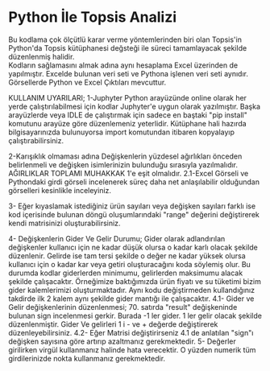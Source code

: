 # Python İle Topsis Analizi
Bu kodlama çok ölçütlü karar verme yöntemlerinden biri olan Topsis'in Python'da Topsis kütüphanesi değsteği ile süreci tamamlayacak şekilde düzenlenmiş halidir.	
Kodların sağlamasını almak adına aynı hesaplama Excel üzerinden de yapılmıştır. Excelde bulunan veri seti ve Pythona işlenen veri seti aynıdır.
Görsellerde Python ve Excel Çıktıları mevcuttur.

KULLANIM UYARILARI;
1-Juphyter Python arayüzünde online olarak her yerde çalıştırılabilmesi için kodlar Juphyter'e uygun olarak yazılmıştır. Başka arayüzlerde veya IDLE de çalıştırmak için sadece en baştaki "pip install" komutunu arayüze göre düzenlemeniz yeterlidir. Kütüphane hali hazırda bilgisayarınızda bulunuyorsa import komutundan itibaren kopyalayıp çalıştırabilirsiniz.

2-Karışıklık olmaması adına Değişkenlerin yüzdesel ağırlıkları önceden belirlenmeli ve değişken isimlerinizin bulunduğu sırasıyla yazılmalıdır. AĞIRLIKLAR TOPLAMI MUHAKKAK 1'e eşit olmalıdır. 
2.1-Excel Görseli ve Pythondaki girdi görseli incelenerek süreç daha net anlaşılabilir olduğundan görselleri kesinlikle inceleyiniz.

3- Eğer kıyaslamak istediğiniz ürün sayıları veya değişken sayıları farklı ise kod içerisinde bulunan döngü oluşumlarındaki "range" değerini değiştirerek kendi matrisinizi oluşturabilirsiniz.

4- Değişkenlerin Gider Ve Gelir Durumu;
Gider olarak adlandırılan değişkenler kullanıcı için ne kadar düşük olursa o kadar karlı olacak şekilde düzenlenir. Gelirde ise tam tersi şekilde o değer ne kadar yüksek olursa kullanıcı için o kadar kar veya getiri oluşturacağını koda söylemiş olur.
Bu durumda kodlar giderlerden minimumu, gelirlerden maksimumu alacak şekilde çalışacaktır. Örneğimize baktığımızda ürün fiyatı ve su tüketimi bizim gider kalemlerimizi oluşturmaktadır. Aynı kodu değiştirmeden kullandığınız takdirde ilk 2 kalem aynı şekilde gider mantığı ile çalışacaktır.
4.1- Gider ve Gelir değişkenlerinin düzenlenmesi;
70. satırda "result" değişkeninde bulunan sign incelenmesi gerkir. Burada -1 ler gider. 1 ler gelir olacak şekilde düzenlenmiştir. Gider Ve gelirleri 1 i - ve + değerde değiştirerek düzenleyebilirsiniz.
4.2- Eğer Matrisi değiştirirseniz 4.1 de anlatılan "sign"ı değişken sayısına göre artırıp azaltmanız gerekmektedir.
5- Değerler girilirken virgül kullanmanız halinde hata verecektir. O yüzden numerik tüm girdilerinizde nokta kullanmanız gerekmektedir.
